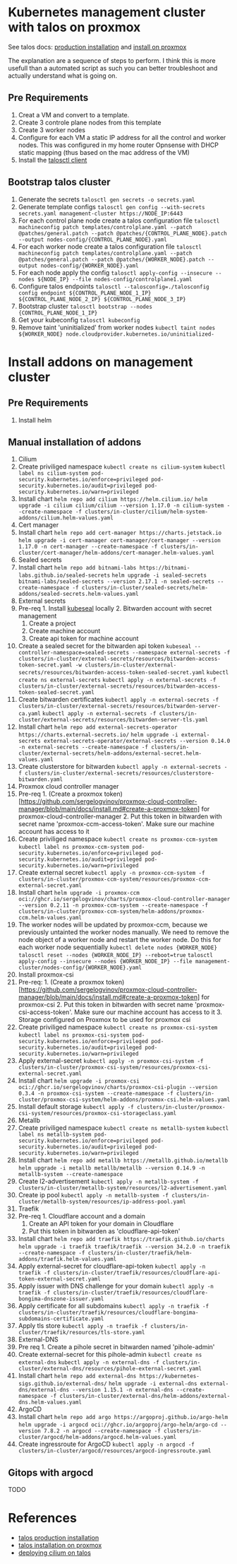 # Kubernetes management cluster with talos on proxmox
See talos docs: [production installation](https://www.talos.dev/v1.9/introduction/prodnotes/) and [install on proxmox](https://www.talos.dev/v1.9/talos-guides/install/virtualized-platforms/proxmox/)

The explanation are a sequence of steps to perform. I think this is more usefull than a automated script as such you can better troubleshoot and actually understand what is going on.

## Pre Requirements
1. Creat a VM and convert to a template.
2. Create 3 controle plane nodes from this template 
3. Create 3 worker nodes
4. Configure for each VM a static IP address for all the control and worker nodes. This was configured in my home router Opnsense with DHCP static mapping (thus based on the mac address of the VM)
5. Install the [talosctl client](https://www.talos.dev/v1.9/talos-guides/install/talosctl/)

## Bootstrap talos cluster
1. Generate the secrets
```talosctl gen secrets -o secrets.yaml```
2. Generate template configs
```talosctl gen config --with-secrets secrets.yaml management-cluster https://NODE_IP:6443```
3. For each control plane node create a talos configuration file
```talosctl machineconfig patch templates/controlplane.yaml --patch @patches/general.patch --patch @patches/{CONTROL_PLANE_NODE}.patch --output nodes-config/{CONTROL_PLANE_NODE}.yaml```
4. For each worker node create a talos configuration file
```talosctl machineconfig patch templates/controlplane.yaml --patch @patches/general.patch --patch @patches/{WORKER_NODE}.patch --output nodes-config/{WORKER_NODE}.yaml```
5. For each node apply the config 
```talosctl apply-config --insecure --nodes ${NODE_IP} --file nodes-config/controlplane1.yaml```
6. Configure talos endpoints
```talosctl --talosconfig=./talosconfig config endpoint ${CONTROL_PLANE_NODE_1_IP} ${CONTROL_PLANE_NODE_2_IP} ${CONTROL_PLANE_NODE_3_IP}```
7. Bootstrap cluster
```talosctl bootstrap --nodes {CONTROL_PLANE_NODE_1_IP}```
8. Get your kubeconfig
```talosctl kubeconfig```
9. Remove taint 'uninitialized' from worker nodes
```kubectl taint nodes ${WORKER_NODE} node.cloudprovider.kubernetes.io/uninitialized-```

# Install addons on management cluster

## Pre Requirements
1. Install helm

## Manual installation of addons
1. Cilium
  1. Create priviliged namespace
  ```kubectl create ns cilium-system```
  ```kubectl label ns cilium-system pod-security.kubernetes.io/enforce=privileged pod-security.kubernetes.io/audit=privileged pod-security.kubernetes.io/warn=privileged```
  2. Install chart
  ```helm repo add cilium https://helm.cilium.io/```
  ```helm upgrade -i cilium cilium/cilium --version 1.17.0 -n cilium-system --create-namespace -f clusters/in-cluster/cilium/helm-system-addons/cilium.helm-values.yaml```
2. Cert manager
  1. Install chart
  ```helm repo add cert-manager https://charts.jetstack.io```
  ```helm upgrade -i cert-manager cert-manager/cert-manager --version 1.17.0 -n cert-manager --create-namespace -f clusters/in-cluster/cert-manager/helm-addons/cert-manager.helm-values.yaml```
3. Sealed secrets
  1. Install chart
  ```helm repo add bitnami-labs https://bitnami-labs.github.io/sealed-secrets```
  ```helm upgrade -i sealed-secrets bitnami-labs/sealed-secrets --version 2.17.1 -n sealed-secrets --create-namespace -f clusters/in-cluster/sealed-secrets/helm-addons/sealed-secrets.helm-values.yaml```
4. External secrets
  1. Pre-req
    1. Install [kubeseal](https://github.com/bitnami-labs/sealed-secrets?tab=readme-ov-file#linux) locally
    2. Bitwarden account with secret management
      1. Create a project
      2. Create machine account
      3. Create api token for machine account
  2. Create a sealed secret for the bitwarden api token
  ```kubeseal --controller-namespace=sealed-secrets --namespace external-secrets -f clusters/in-cluster/external-secrets/resources/bitwarden-access-token-secret.yaml -w clusters/in-cluster/external-secrets/resources/bitwarden-access-token-sealed-secret.yaml```
  ```kubectl create ns external-secrets```
  ```kubectl apply -n external-secrets -f clusters/in-cluster/external-secrets/resources/bitwarden-access-token-sealed-secret.yaml```
  3. Create bitwarden certificates
  ```kubectl apply -n external-secrets -f clusters/in-cluster/external-secrets/resources/bitwarden-server-ca.yaml```
  ```kubectl apply -n external-secrets -f clusters/in-cluster/external-secrets/resources/bitwarden-server-tls.yaml```
  4. Install chart
  ```helm repo add external-secrets-operator https://charts.external-secrets.io/```
  ```helm upgrade -i external-secrets external-secrets-operator/external-secrets --version 0.14.0 -n external-secrets --create-namespace -f clusters/in-cluster/external-secrets/helm-addons/external-secret.helm-values.yaml```
  5. Create clusterstore for bitwarden
  ```kubectl apply -n external-secrets -f clusters/in-cluster/external-secrets/resources/clusterstore-bitwarden.yaml```
5. Proxmox cloud controller manager
  1. Pre-req
    1. (Create a proxmox token)[https://github.com/sergelogvinov/proxmox-cloud-controller-manager/blob/main/docs/install.md#create-a-proxmox-token] for proxmox-cloud-controller-manager
    2. Put this token in bitwarden with secret name 'proxmox-ccm-access-token'. Make sure our machine account has access to it
  2. Create priviliged namespace
  ```kubectl create ns proxmox-ccm-system```
  ```kubectl label ns proxmox-ccm-system pod-security.kubernetes.io/enforce=privileged pod-security.kubernetes.io/audit=privileged pod-security.kubernetes.io/warn=privileged```
  3. Create external secret
  ```kubectl apply -n proxmox-ccm-system -f clusters/in-cluster/proxmox-ccm-system/resources/proxmox-ccm-external-secret.yaml```
  4. Install chart
  ```helm upgrade -i proxmox-ccm oci://ghcr.io/sergelogvinov/charts/proxmox-cloud-controller-manager --version 0.2.11 -n proxmox-ccm-system --create-namespace -f clusters/in-cluster/proxmox-ccm-system/helm-addons/proxmox-ccm.helm-values.yaml```
  5. The worker nodes will be updated by proxmox-ccm, because we previously untainted the worker nodes manually. We need to remove the node object of a worker node and restart the worker node. Do this for each worker node sequentially
  ```kubectl delete nodes {WORKER_NODE}```
  ```talosctl reset --nodes {WORKER_NODE_IP} --reboot=true```
  ```talosctl apply-config --insecure --nodes {WORKER_NODE_IP} --file management-cluster/nodes-config/{WORKER_NODE}.yaml```
6. Install proxmox-csi
  1. Pre-req:
    1. (Create a proxmox token)[https://github.com/sergelogvinov/proxmox-cloud-controller-manager/blob/main/docs/install.md#create-a-proxmox-token] for proxmox-csi
    2. Put this token in bitwarden with secret name 'proxmox-csi-access-token'. Make sure our machine account has access to it
    3. Storage configured on Proxmox to be used for proxmox csi
  2. Create priviliged namespace
  ```kubectl create ns proxmox-csi-system```
  ```kubectl label ns proxmox-csi-system pod-security.kubernetes.io/enforce=privileged pod-security.kubernetes.io/audit=privileged pod-security.kubernetes.io/warn=privileged```
  3. Apply external-secret
  ```kubectl apply -n proxmox-csi-system -f clusters/in-cluster/proxmox-csi-system/resources/proxmox-csi-external-secret.yaml```
  2. Install chart
  ```helm upgrade -i proxmox-csi oci://ghcr.io/sergelogvinov/charts/proxmox-csi-plugin --version 0.3.4 -n proxmox-csi-system --create-namespace -f clusters/in-cluster/proxmox-csi-system/helm-addons/proxmox-csi.helm-values.yaml```
  3. Install default storage
  ```kubectl apply -f clusters/in-cluster/proxmox-csi-system/resources/proxmox-csi-storageclass.yaml```
7. Metallb
  1. Create priviliged namespace
  ```kubectl create ns metallb-system```
  ```kubectl label ns metallb-system pod-security.kubernetes.io/enforce=privileged pod-security.kubernetes.io/audit=privileged pod-security.kubernetes.io/warn=privileged```
  2. Install chart
  ```helm repo add metallb https://metallb.github.io/metallb```
  ```helm upgrade -i metallb metallb/metallb --version 0.14.9 -n metallb-system --create-namespace```
  3. Create l2-advertisement
  ```kubectl apply -n metallb-system -f clusters/in-cluster/metallb-system/resources/l2-advertisement.yaml```
  4. Create ip pool
  ```kubectl apply -n metallb-system -f clusters/in-cluster/metallb-system/resources/ip-address-pool.yaml```
8. Traefik
  1. Pre-req
    1. Cloudflare account and a domain
      1. Create an API token for your domain in Cloudflare
      2. Put this token in bitwarden as 'cloudflare-api-token'
  2. Install chart
  ```helm repo add traefik https://traefik.github.io/charts```
  ```helm upgrade -i traefik traefik/traefik --version 34.2.0 -n traefik --create-namespace -f clusters/in-cluster/traefik/helm-addons/traefik.helm-values.yaml```
  3. Apply external-secret for cloudflare-api-token
  ```kubectl apply -n traefik -f clusters/in-cluster/traefik/resources/cloudflare-api-token-external-secret.yaml```
  4. Apply issuer with DNS challenge for your domain
  ```kubectl apply -n traefik -f clusters/in-cluster/traefik/resources/cloudflare-bongima-dnszone-issuer.yaml```
  5. Apply certificate for all subdomains
```kubectl apply -n traefik -f clusters/in-cluster/traefik/resources/cloudflare-bongima-subdomains-certificate.yaml```
  6. Apply tls store
  ```kubectl apply -n traefik -f clusters/in-cluster/traefik/resources/tls-store.yaml```
9. External-DNS
  1. Pre req
    1. Create a pihole secret in bitwarden named 'pihole-admin'
  2. Create external-secret for this pihole-admin
  ```kubectl create ns external-dns```
  ```kubectl apply -n external-dns -f clusters/in-cluster/external-dns/resources/pihole-external-secret.yaml```
  3. Install chart
  ```helm repo add external-dns https://kubernetes-sigs.github.io/external-dns/```
  ```helm upgrade -i external-dns external-dns/external-dns --version 1.15.1 -n external-dns --create-namespace -f clusters/in-cluster/external-dns/helm-addons/external-dns.helm-values.yaml```
10. ArgoCD
  1. Install chart
  ```helm repo add argo https://argoproj.github.io/argo-helm```
  ```helm upgrade -i argocd oci://ghcr.io/argoproj/argo-helm/argo-cd --version 7.8.2 -n argocd --create-namespace -f clusters/in-cluster/argocd/helm-addons/argocd.helm-values.yaml```
  2. Create ingressroute for ArgoCD
  ```kubectl apply -n argocd -f clusters/in-cluster/argocd/resources/argocd-ingressroute.yaml```


## Gitops with argocd
TODO

# References
- [talos production installation](https://www.talos.dev/v1.9/introduction/prodnotes/)
- [talos installation on proxmox](https://www.talos.dev/v1.9/talos-guides/install/virtualized-platforms/proxmox/)
- [deploying cilium on talos](https://www.talos.dev/v1.9/kubernetes-guides/network/deploying-cilium/)
